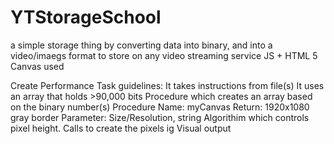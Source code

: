 # YTStorageSchool
a simple storage thing by converting data into binary, and into a video/imaegs format to store on any video streaming service
JS + HTML 5 Canvas used

Create Performance Task guidelines:
It takes instructions from file(s)
It uses an array that holds >90,000 bits
Procedure which creates an array based on the binary number(s)
  Procedure Name: myCanvas
  Return: 1920x1080 gray border
  Parameter: Size/Resolution, string
Algorithim which controls pixel height.
Calls to create the pixels ig
Visual output
